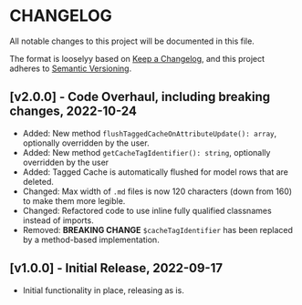 # CHANGELOG

All notable changes to this project will be documented in this file.

The format is looselyy based on [Keep a Changelog](https://keepachangelog.com/en/1.0.0/), and this project adheres
to [Semantic Versioning](https://semver.org/spec/v2.0.0.html).

## [v2.0.0] - Code Overhaul, including breaking changes, 2022-10-24

- Added: New method `flushTaggedCacheOnAttributeUpdate(): array`, optionally overridden by the user.
- Added: New method `getCacheTagIdentifier(): string`, optionally overridden by the user
- Added: Tagged Cache is automatically flushed for model rows that are deleted.
- Changed: Max width of `.md` files is now 120 characters (down from 160) to make them more legible.
- Changed: Refactored code to use inline fully qualified classnames instead of imports.
- Removed: **BREAKING CHANGE** `$cacheTagIdentifier` has been replaced by a method-based implementation.

## [v1.0.0] - Initial Release, 2022-09-17

- Initial functionality in place, releasing as is.